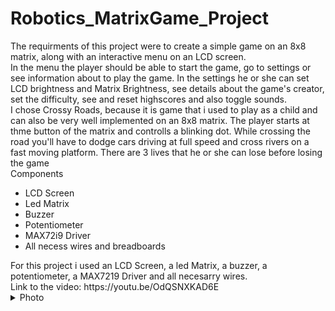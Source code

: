 # Robotics_MatrixGame_Project

The requirments of this project were to create a simple game on an 8x8 matrix, along with an interactive menu on an LCD screen.
</br>
In the menu the player should be able to start the game, go to settings or see information about to play the game. In the settings he or she can set LCD brightness and Matrix Brightness, see details about the game's creator, set the difficulty, see and reset highscores and also toggle sounds.
</br> 
I chose Crossy Roads, because it is game that i used to play as a child and can also be very well implemented on an 8x8 matrix. The player starts at thme button of the matrix and controlls a blinking dot. While crossing the road you'll have to dodge cars driving at full speed and cross rivers on a fast moving platform. There are 3 lives that he or she can lose before losing the game
</br>
Components
<ul>
  <li>LCD Screen</li>
  <li>Led Matrix</li>
  <li>Buzzer</li>
  <li>Potentiometer</li>
  <li>MAX72i9 Driver</li>
  <li>All necess wires and breadboards</li>
</ul>
For this project i used an LCD Screen, a led Matrix, a buzzer, a potentiometer, a MAX7219 Driver and all necesarry wires.
</br>
Link to the video: https://youtu.be/OdQSNXKAD6E
<details>
<summary>Photo</summary>
  ![MatrixGamePhoto](https://github.com/andreialexandru02/Robotics_MatrixGame_Project/assets/93448105/10208289-6c29-4b91-a9a6-a3a1e3f8670b)
</details>
